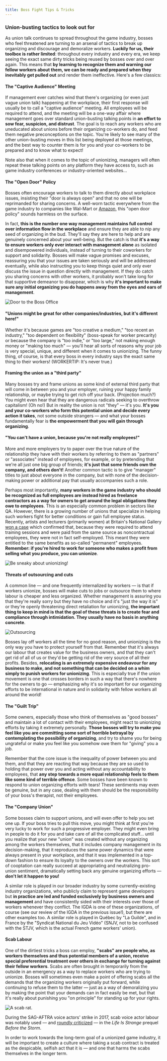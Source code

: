```yaml
---
title: Boss Fight Tips & Tricks
---
```

### Union-busting tactics to look out for

As union talk continues to spread throughout the game industry, bosses who feel
threatened are turning to an arsenal of tactics to break up organizing and
discourage and demoralize workers. **Luckily for us, their toolbox is rather
limited**: throughout every industry and every era, we keep seeing the exact
same dirty tricks being reused by bosses over and over again. This means that
**by learning to recognize them and warning our fellow workers about them, we
can be ready and prepared when they inevitably get pulled out** and render them
ineffective. Here's a few classics:


#### The "Captive Audience" Meeting

If management ever catches wind that there's organizing (or even just vague
union talk) happening at the workplace, their first response will usually be to
call a "captive audience" meeting. All employees will be required to attend, and
the meeting will be a one-way affair where management goes over standard
union-busting talking points in **an effort to sow fear, suspicion, and
distrust**. The goal is to reach any workers who are uneducated about unions
before their organizing co-workers do, and feed them negative preconceptions on
the topic. You're likely to see many of the other union-busting moves in this
list being deployed at those meetings, and the best way to counter them is for
you and your co-workers to be prepared and to know what to expect!

Note also that when it comes to the topic of unionizing, managers will often
repeat these talking points on any platform they have access to, such as game
industry conferences or industry-oriented websites…


#### The "Open Door" Policy

Bosses often encourage workers to talk to them directly about workplace issues,
insisting their "door is always open" and that no one will be reprimanded for
sharing concerns. A well-worn tactic everywhere from the game industry to
companies like Wal-Mart or
[Amazon](https://gizmodo.com/amazons-aggressive-anti-union-tactics-revealed-in-leake-1829305201),
this "open door policy" sounds harmless on the surface.

In fact, **this is the number one way management maintains full control over
information flow in the workplace** and ensure they are able to nip any seed of
organizing in the bud. They'll say they are here to help and are genuinely
concerned about your well-being. But the catch is that **it's a way to ensure
workers only ever interact with management alone** as isolated and disempowered
individuals, instead of turning to their coworkers for support and solidarity.
Bosses will make vague promises and excuses, reassuring you that your issues are
taken seriously and will be addressed eventually, while also instructing you to
keep things quiet and only ever discuss the issue in question directly with
management. If they do catch you sharing concerns with other workers, it
probably won't take long for that supportive demeanor to disappear, which is why
**it's important to make sure any initial organizing you do happens away from
the eyes and ears of management**.

<div class="md-img">
<img
  src="/images/PO_Door.png"
  alt="Door to the Boss Office"
/>
</div>


#### "Unions might be great for other companies/industries, but it's different here!"

 Whether it's because games are "too creative a medium," "too recent an
 industry," "too dependent on flexibility" (boss-speak for worker precarity) or
 because the company is "too indie," or "too large," not making enough money or
 "making too much" — you'll hear all sorts of reasons why your job is very
 special, unique, and different when it comes to unionizing. The funny thing, of
 course, is that every boss in every industry says the exact same thing to their
 workers! (WORKERTIP: It's never true.)


#### Framing the union as a "third party"

Many bosses try and frame unions as some kind of external third party that will
come in between you and your employer, ruining your happy family relationship,
or maybe trying to get rich off your back. (Projection much?) You might even
hear that they are dangerous radicals seeking to overthrow capitalism! (Oh no!)
But in reality the union is not "they" — it's you. **It's you and your
co-workers who form this potential union and decide every action it takes**, not
some outside strangers — and what your bosses fundamentally fear is **the
empowerment that you will gain through organizing**.


#### "You can't have a union, because you're not really employees!"

More and more employers try to paper over the true nature of the relationship
they have with their workers by referring to them as "partners" or "associates"
instead of employees, for example, or by pretending that we're all just one big
group of friends; **it's just that some friends own the company, and others
don't!** Another common tactic is to give "manager" titles to just about
everyone in the company, but with none of the decision-making power or
additional pay that usually accompanies such a role.

Perhaps most importantly, **many workers in the game industry who should be
recognized as full employees are instead hired as freelance contractors as a way
for owners to get around the legal obligations they owe to employees**. This is
an especially common problem in sectors like QA. However, there is a growing
number of unions that specialize in helping such workers fight for better
conditions or gain full employee status. Recently, artists and lecturers
(primarily women) at Britain's National Gallery [won a
case](https://www.independent.co.uk/news/uk/home-news/national-gallery-workers-rights-gig-economy-public-sector-employment-tribunal-art-educators-a8803641.html)
which confirmed that, because they were required to attend training sessions and
were paid from the same source as noncontractual employees, they were not in
fact self-employed. This meant they were entitled to the same benefits as
so-called "permanent" employees. **Remember: if you're hired to work for someone
who makes a profit from selling what you produce, you can unionize**.

<div class="md-img">
<img
  src="/images/snakemeilingcodec.png"
  alt="Be sneaky about unionizing!"
/>
</div>

#### Threats of outsourcing and cuts

A common line — and one frequently internalized by workers — is that if workers
unionize, bosses will make cuts to jobs or outsource them to where labour is
cheaper and less organized. Whether management is assuring you that they're
really sorry but they have no choice and it's "just the way it is" or they're
openly threatening direct retaliation for unionizing, **the important thing to
keep in mind is that the goal of these threats is to create fear and compliance
through intimidation. They usually have no basis in anything concrete**.

<div class="md-img right off-5">
<img
  src="/images/PO_Outsourcing.png"
  alt="Outsourcing"
/>
</div>

Bosses lay off workers all the time for no good reason, and unionizing is the
only way you have to protect yourself from that. Remember that it's always our
labour that creates value for the business owners, and that they can't get rid
of all of us or they'd be getting rid of the very source of all their profits.
Besides, **relocating is an extremely expensive endeavour for any business to
make, and not something that can be decided on a whim simply to punish workers
for unionizing**. This is especially true if the union movement is one that
crosses borders in such a way that there's nowhere for the owners to go —
emphasizing why it's so important for our organizing efforts to be international
in nature and in solidarity with fellow workers all around the world!




#### The "Guilt Trip"

Some owners, especially those who think of themselves as "good bosses" and
maintain a lot of contact with their employees, might react to unionizing
efforts by taking it extremely personally. **Those bosses will try to make you
feel like you are committing some sort of horrible betrayal by contemplating the
possibility of organizing**, and try to shame you for being ungrateful or make
you feel like you somehow owe them for "giving" you a job.

Remember that the core issue is the inequality of power between you and them,
and that they are reacting that way because they are so used to holding that
power over you and acting without any accountability to employees, that **any
step towards a more equal relationship feels to them like some kind of terrible
offence**. Some bosses have been known to respond to union organizing efforts
with tears! These sentiments may even be genuine, but in any case, dealing with
them should be the responsibility of your boss's therapist, not their employees.


#### The "Company Union"

Some bosses claim to support unions, and will even offer to help you set one up.
If your boss tries to pull this move, you might think at first you're very lucky
to work for such a progressive employer. They might even bring in people to do
it for you and take care of all the complicated stuff… until you realize that
your new "union" was created without any organizing among the workers
themselves, that it includes company management in its decision-making, that it
reproduces the same power dynamics that were always present in your workplace,
and that it was implemented in a top-down fashion to ensure its loyalty to the
owners over the workers. This sort of cooptation can really succeed at
appropriating and neutralizing pro-union sentiment, dramatically setting back
any genuine organizing efforts — **don't let it happen to you!**

A similar role is played in our broader industry by some currently-existing
industry organizations, who publicly claim to represent game developers but **in
practice are led and funded exclusively by business owners and management** and
have consistently sided with their interests over those of workers whenever they
conflict. The IGDA is one of these organizations, of course (see our review of
the IGDA in the previous issue!), but there are other examples too. A similar
role is played in Québec by "La Guilde", and in France by the "Syndicat National
du Jeu Vidéo" (SNJV, not to be confused with the STJV, which is the actual
French game workers' union).


#### Scab Labour

One of the dirtiest tricks a boss can employ, **"scabs" are people who, as
workers themselves and thus potential members of a union, receive special
preferential treatment over others in exchange for turning against their fellow
workers**. Scabs are often brought in temporarily from the outside in an
emergency as a way to replace workers who are trying to unionize. Bosses will
sometimes even make a point of offering scabs all the demands that the
organizing workers originally put forward, while continuing to refuse them to
the latter — just as a way of demoralizing you by making the point that your
demands can in fact easily be met, but that it's really about punishing you "on
principle" for standing up for your rights.

<div class="md-img right off-1">
<img
  src="/images/PO_Rat.png"
  alt="A scab rat."
/>
</div>

During the SAG-AFTRA voice actors' strike in 2017, scab voice actor labour was
notably used — and [roundly
criticized](https://waypoint.vice.com/en_us/article/yw55zx/crappy-voice-acting-undercuts-an-otherwise-strong-life-is-strange-prequel)
— in the *Life Is Strange* prequel *Before the Storm*.

In order to work towards the long-term goal of a unionized game industry, it
will be important to create a culture where taking a scab contract is treated as
the despicable, selfish act that it is — and one that harms the scabs themselves
in the longer term.


